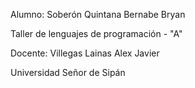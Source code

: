 Alumno: Soberón Quintana Bernabe Bryan

Taller de lenguajes de programación - "A"

Docente: Villegas Lainas Alex Javier

Universidad Señor de Sipán
